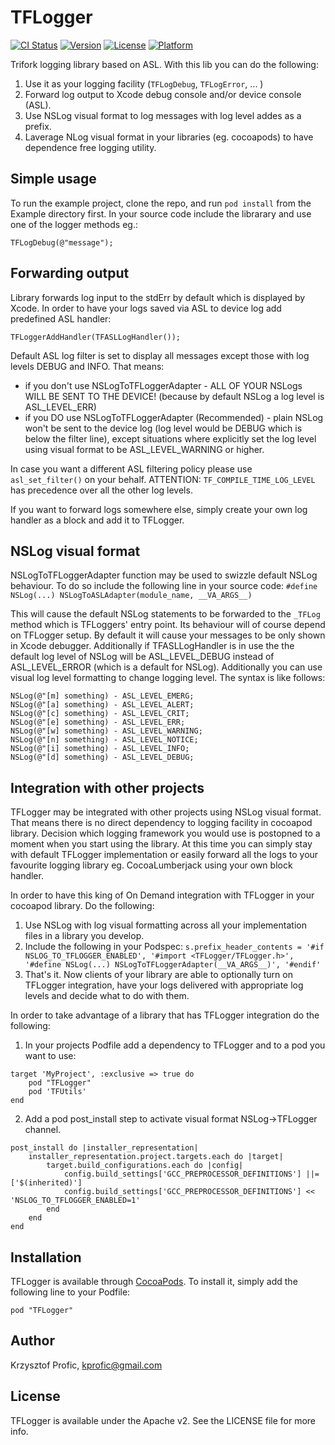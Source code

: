 # TFLogger

[![CI Status](http://img.shields.io/travis/krzysztof/TFLogger.svg?style=flat)](https://travis-ci.org/krzysztof/TFLogger)
[![Version](https://img.shields.io/cocoapods/v/TFLogger.svg?style=flat)](http://cocoadocs.org/docsets/TFLogger)
[![License](https://img.shields.io/cocoapods/l/TFLogger.svg?style=flat)](http://cocoadocs.org/docsets/TFLogger)
[![Platform](https://img.shields.io/cocoapods/p/TFLogger.svg?style=flat)](http://cocoadocs.org/docsets/TFLogger)


Trifork logging library based on ASL. With this lib you can do the following:
1. Use it as your logging facility (`TFLogDebug`, `TFLogError`, ... )
2. Forward log output to Xcode debug console and/or device console (ASL).
3. Use NSLog visual format to log messages with log level addes as a prefix.
4. Laverage NLog visual format in your libraries (eg. cocoapods) to have dependence free logging utility.

## Simple usage

To run the example project, clone the repo, and run `pod install` from the Example directory first.
In your source code include the librarary and use one of the logger methods eg.:

    TFLogDebug(@"message");

## Forwarding output 
Library forwards log input to the stdErr by default which is displayed by Xcode. In order to have your logs saved via ASL to device log add predefined ASL handler:

    TFLoggerAddHandler(TFASLLogHandler());

Default ASL log filter is set to display all messages except those with log levels DEBUG and INFO. That means:
- if you don't use NSLogToTFLoggerAdapter - ALL OF YOUR NSLogs WILL BE SENT TO THE DEVICE! (because by default NSLog a log level is ASL_LEVEL_ERR)
- if you DO use NSLogToTFLoggerAdapter (Recommended) - plain NSLog won't be sent to the device log (log level would be DEBUG which is below the filter line), except situations where explicitly set the log level using visual format to be ASL_LEVEL_WARNING or higher.

In case you want a different ASL filtering policy please use `asl_set_filter()` on your behalf.
ATTENTION: `TF_COMPILE_TIME_LOG_LEVEL` has precedence over all the other log levels.

If you want to forward logs somewhere else, simply create your own log handler as a block and add it to TFLogger.

## NSLog visual format

NSLogToTFLoggerAdapter function may be used to swizzle default NSLog behaviour. To do so include the following line in your source code:
`#define NSLog(...) NSLogToASLAdapter(module_name, __VA_ARGS__)`

This will cause the default NSLog statements to be forwarded to the `_TFLog` method which is TFLoggers' entry point.
Its behaviour will of course depend on TFLogger setup. By default it will cause your messages to be only shown in Xcode debugger.
Additionally if TFASLLogHandler is in use the the default log level of NSLog will be ASL_LEVEL_DEBUG instead of ASL_LEVEL_ERROR (which is a default for NSLog).
Additionally you can use visual log level formatting to change logging level. The syntax is like follows:

    NSLog(@"[m] something) - ASL_LEVEL_EMERG;
    NSLog(@"[a] something) - ASL_LEVEL_ALERT;
    NSLog(@"[c] something) - ASL_LEVEL_CRIT;
    NSLog(@"[e] something) - ASL_LEVEL_ERR;
    NSLog(@"[w] something) - ASL_LEVEL_WARNING;
    NSLog(@"[n] something) - ASL_LEVEL_NOTICE;
    NSLog(@"[i] something) - ASL_LEVEL_INFO;
    NSLog(@"[d] something) - ASL_LEVEL_DEBUG;

## Integration with other projects

TFLogger may be integrated with other projects using NSLog visual format. That means there is no direct dependency to logging facility in cocoapod library. Decision which logging framework you would use is postopned to a moment when you start using the library. At this time you can simply stay with default TFLogger implementation or easily forward all the logs to your favourite logging library eg. CocoaLumberjack using your own block handler.

In order to have this king of On Demand integration with TFLogger in your cocoapod library. Do the following:

1. Use NSLog with log visual formatting across all your implementation files in a library you develop.
2. Include the following in your Podspec: `s.prefix_header_contents = '#if NSLOG_TO_TFLOGGER_ENABLED', '#import <TFLogger/TFLogger.h>',  '#define NSLog(...) NSLogToTFLoggerAdapter(__VA_ARGS__)', '#endif'`
3. That's it. Now clients of your library are able to optionally turn on TFLogger integration, have your logs delivered with appropriate log levels and decide what to do with them.

In order to take advantage of a library that has TFLogger integration do the following:

1) In your projects Podfile add a dependency to TFLogger and to a pod you want to use:
```
target 'MyProject', :exclusive => true do
    pod "TFLogger"
    pod 'TFUtils'
end
```
2) Add a pod post_install step to activate visual format NSLog->TFLogger channel.

```
post_install do |installer_representation|
    installer_representation.project.targets.each do |target|
        target.build_configurations.each do |config|
            config.build_settings['GCC_PREPROCESSOR_DEFINITIONS'] ||= ['$(inherited)']
            config.build_settings['GCC_PREPROCESSOR_DEFINITIONS'] << 'NSLOG_TO_TFLOGGER_ENABLED=1'
        end
    end
end
```

## Installation

TFLogger is available through [CocoaPods](http://cocoapods.org). To install
it, simply add the following line to your Podfile:

    pod "TFLogger"

## Author

Krzysztof Profic, kprofic@gmail.com

## License

TFLogger is available under the Apache v2. See the LICENSE file for more info.

